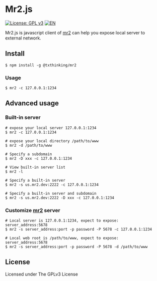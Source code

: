 # Mr2.js

[![License: GPL v3](https://img.shields.io/badge/License-GPL%20v3-blue.svg)](http://www.gnu.org/licenses/gpl-3.0)
[![EN](https://img.shields.io/badge/%E4%B8%AD%E6%96%87-README-blue.svg)](https://github.com/txthinking/mr2.js/blob/master/README.md)

Mr2.js is javascript client of [mr2](https://github.com/txthinking/mr2) can help you expose local server to external network.

## Install

```
$ npm install -g @txthinking/mr2
```

### Usage

```
$ mr2 -c 127.0.0.1:1234
```

## Advanced usage

### Built-in server

```
# expose your local server 127.0.0.1:1234
$ mr2 -c 127.0.0.1:1234
```

```
# expose your local directory /path/to/www
$ mr2 -d /path/to/www
```

```
# Specify a subdomain
$ mr2 -D xxx -c 127.0.0.1:1234
```

```
# View built-in server list
$ mr2 -l
```

```
# Specify a built-in server
$ mr2 -s us.mr2.dev:2222 -c 127.0.0.1:1234
```

```
# Specify a built-in server and subdomain
$ mr2 -s us.mr2.dev:2222 -D xxx -c 127.0.0.1:1234
```

### Customize [mr2](https://github.com/txthinking/mr2) server

```
# Local server is 127.0.0.1:1234, expect to expose: server_address:5678
$ mr2 -s server_address:port -p password -P 5678 -c 127.0.0.1:1234
```

```
# Local web root is /path/to/www, expect to expose: server_address:5678
$ mr2 -s server_address:port -p password -P 5678 -d /path/to/www
```

## License

Licensed under The GPLv3 License
